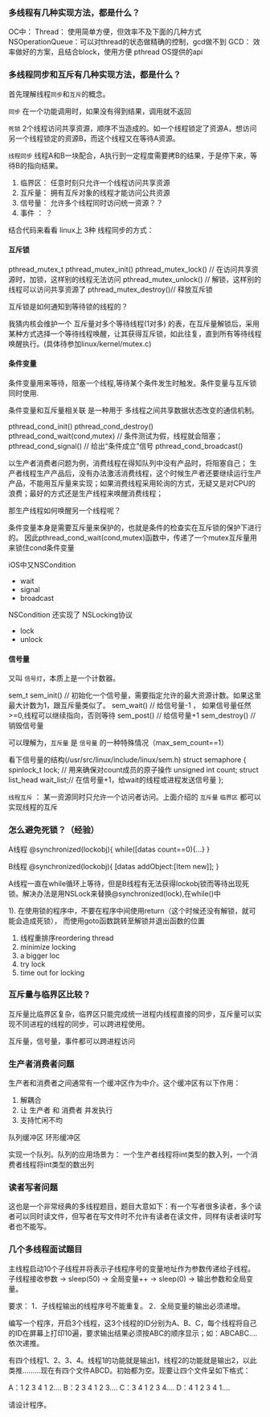 

### 多线程有几种实现方法，都是什么？

OC中：
Thread： 使用简单方便，但效率不及下面的几种方式
NSOperationQueue：可以对thread的状态做精确的控制，gcd做不到
GCD： 效率做好的方案，且结合block，使用方便
pthread OS提供的api



### 多线程同步和互斥有几种实现方法，都是什么？

首先理解线程`同步`和`互斥`的概念。

`同步` 在一个功能调用时，如果没有得到结果，调用就不返回

`死锁` 2个线程访问共享资源，顺序不当造成的。如一个线程锁定了资源A，想访问另一个线程锁定的资源B，而这个线程又在等待A资源。

`线程同步`  线程A和B一块配合，A执行到一定程度需要拷B的结果，于是停下来，等待B的指向结果。

1. 临界区： 任意时刻只允许一个线程访问共享资源
2. 互斥量： 拥有互斥对象的线程才能访问公共资源 
3. 信号量： 允许多个线程同时访问统一资源？？
4. 事件 ： ？ 


结合代码来看看 linux上 3种 线程同步的方式：

#### 互斥锁 
 
pthread_mutex_t
pthread_mutex_init()
pthread_mutex_lock() // 在访问共享资源时，加锁，这样别的线程无法访问
pthread_mutex_unlock() // 解锁，这样别的线程可以访问共享资源了
pthread_mutex_destroy()// 释放互斥锁


互斥锁是如何通知到等待锁的线程的？

我猜内核会维护一个 互斥量对多个等待线程(1对多) 的表，在互斥量解锁后，采用某种方式选择一个等待线程唤醒，让其获得互斥锁，如此往复，直到所有等待线程唤醒执行。(具体待参加linux/kernel/mutex.c)


#### 条件变量 

条件变量用来等待，阻塞一个线程,等待某个条件发生时触发。条件变量与互斥锁同时使用.

条件变量和互斥量相关联 是一种用于 多线程之间共享数据状态改变的通信机制。

pthread_cond_init()
pthread_cond_destroy()
pthread_cond_wait(cond,mutex)  //  条件测试为假，线程就会阻塞；
pthread_cond_signal()   // 给出“条件成立”信号
pthread_cond_broadcast()


以生产者消费者问题为例，消费线程在得知队列中没有产品时，将阻塞自己；
生产者线程生产产品后，没有办法激活消费线程，这个时候生产者还要继续运行生产产品，不能用互斥量来实现；如果消费线程采用轮询的方式，无疑又是对CPU的浪费；最好的方式还是生产线程来唤醒消费线程；

那生产线程如何唤醒另一个线程呢？




条件变量本身是需要互斥量来保护的，也就是条件的检查实在互斥锁的保护下进行的。 因此pthread_cond_wait(cond,mutex)函数中，传递了一个mutex互斥量用来锁住cond条件变量


iOS中又NSCondition

   - wait
   - signal
   - broadcast

NSCondition 还实现了 NSLocking协议
   - lock
   - unlock



#### 信号量

又叫 `信号灯`，本质上是一个计数器。
 
sem_t
sem_init()  // 初始化一个信号量，需要指定允许的最大资源计数。如果这里最大计数为1，跟互斥量类似了。
sem_wait()  // 给信号量-1 ， 如果信号量任然>=0,线程可以继续指向，否则等待
sem_post()  // 给信号量+1 
sem_destroy()  // 销毁信号量

可以理解为，`互斥量`  是 `信号量` 的一种特殊情况（max_sem_count==1）

看下信号量的结构(/usr/src/linux/include/linux/sem.h)
struct semaphore {
        spinlock_t                lock; // 用来确保对count成员的原子操作
        unsigned int             count;
        struct list_head        wait_list;// 在信号量+1，给wait的线程或进程发送信号量
};



`线程互斥` ： 某一资源同时只允许一个访问者访问。上面介绍的 `互斥量` `临界区` 都可以实现线程的互斥



### 怎么避免死锁？（经验）

A线程
@synchronized(lockobj){
    while([datas count==0){...}
}

B线程
@synchronized(lockobj){
    [datas addObject:[Item new]];
}

A线程一直在while循环上等待，但是B线程有无法获得lockobj锁而等待出现死锁。解决办法是用NSLock来替换@synchronized(lock),在while()中

1). 在使用锁的程序中，不要在程序中间使用return（这个时候还没有解锁，就可能会造成死锁）， 而使用goto函数跳转至解锁并退出函数的位置


1. 线程重排序reordering thread
2. minimize locking
3. a bigger loc
4. try lock
5. time out for locking



### 互斥量与临界区比较？

互斥量比临界区复杂，临界区只能完成统一进程内线程直接的同步，互斥量可以实现不同进程的线程的同步，可以跨进程使用。

互斥量，信号量，事件都可以跨进程访问



### 生产者消费者问题

生产者和消费者之间通常有一个缓冲区作为中介。这个缓冲区有以下作用：
1. 解耦合
2. 让 生产者 和 消费者 并发执行
3. 支持忙闲不均

队列缓冲区
环形缓冲区



实现一个队列。队列的应用场景为：
一个生产者线程将int类型的数入列，一个消费者线程将int类型的数出列





### 读者写者问题
这也是一个非常经典的多线程题目，题目大意如下：有一个写者很多读者，多个读者可以同时读文件，但写者在写文件时不允许有读者在读文件，同样有读者读时写者也不能写。



### 几个多线程面试题目

主线程启动10个子线程并将表示子线程序号的变量地址作为参数传递给子线程。子线程接收参数 -> sleep(50) -> 全局变量++ -> sleep(0) -> 输出参数和全局变量。

要求：
1．子线程输出的线程序号不能重复。
2．全局变量的输出必须递增。



编写一个程序，开启3个线程，这3个线程的ID分别为A、B、C，每个线程将自己的ID在屏幕上打印10遍，要求输出结果必须按ABC的顺序显示；如：ABCABC….依次递推。



有四个线程1、2、3、4。线程1的功能就是输出1，线程2的功能就是输出2，以此类推.........现在有四个文件ABCD。初始都为空。现要让四个文件呈如下格式：

A：1 2 3 4 1 2....
B：2 3 4 1 2 3....
C：3 4 1 2 3 4....
D：4 1 2 3 4 1....

请设计程序。

















